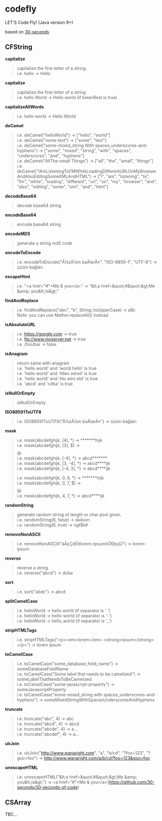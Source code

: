 # codefly
LET'S Code Fly! (Java version 9+)

based on [30-seconds](https://github.com/30-seconds/30-seconds-of-code)

## CFString
**capitalize**
>capitalize the first letter of a string.  
>i.e. hello -> Hello

**capitalize**
>capitalize the first letter of a string  
>i.e. hello World -> Hello world (if lowerRest is true)

**capitalizeAllWords**	
>i.e. hello world -> Hello World

**deCamel**
>i.e. deCamel("helloWorld") -> ["hello", "world"]  
>i.e. deCamel("some text") -> ["some", "text"]  
>i.e. deCamel("some-mixed_string With spaces_underscores-and-hyphens") -> ["some", "mixed", "string", "with", "spaces", "underscores", "and", "hyphens"]  
>i.e. deCamel("AllThe-small Things") -> ["all", "the", "small", "things"]  
>i.e. deCamel("IAmListeningToFMWhileLoadingDifferentURLOnMyBrowserAndAlsoEditingSomeXMLAndHTML") ->  ["i", "am", "listening", "to", "fm", "while", "loading", "different", "url", "on", "my", "browser", "and", "also", "editing", "some", "xml", "and", "html"]

**decodeBase64**
>decode base64 string

**encodeBase64**
>encode base64 string

**encodeMD5**
>generate a string md5 code

**encodeToEncode**
>i.e. encodeToEncode("Ã¼zÃ¼m baÄlarÄ±", "ISO-8859-1", "UTF-8") -> üzüm bağları

**escapeHtml**	
>i.e. "\<a href="#">Me & you\</a>" -> "\&lt;a href=\&quot;#\&quot;\&gt;Me \&amp; you\&lt;/a\&gt;"

**findAndReplace**	
>i.e. findAndReplace("abc", "b", String::toUpperCase) -> aBc  
Note: you can use Mather.replaceAll() instead

**isAbsoluteURL**	
>i.e. https://google.com -> true  
>i.e. ftp://www.myserver.net -> true  
>i.e. /foo/bar -> false

**isAnagram**
>return same with anagram  
>i.e. 'hello world' and 'world hello' is true  
>i.e. 'hello world' and 'hlleo wlrod' is true  
>i.e. 'hello world' and 'hlo wlro eld' is true  
>i.e. 'abcd' and 'cdba' is true  

**isNullOrEmpty**
> isNullOrEmpty

**ISO88591ToUTF8**
>i.e. ISO88591ToUTF8("Ã¼zÃ¼m baÄlarÄ±") -> üzüm bağları

**mask**
>i.e. mask(abcdefghijk, [4], \*) -> \*\*\*\*\*\*\*hijk  
>i.e. mask(abcdefghijk, [3], $) -> $$$$$$$$ijk  
>i.e. mask(abcdefghijk, [-4], \*) -> abcd\*\*\*\*\*\*\*  
>i.e. mask(abcdefghijk, [3, -4], \*) -> abcd\*\*\*\*ijk  
>i.e. mask(abcdefghijk, [-4, 3], \*) -> abcd\*\*\*\*ijk  
>  
>i.e. mask(abcdefghijk, 0, 6, \*) -> \*\*\*\*\*\*\*hijk  
>i.e. mask(abcdefghijk, 0, 7, $) -> $$$$$$$$ijk  
>i.e. mask(abcdefghijk, 4, 7, \*) -> abcd\*\*\*\*ijk  

**randomString**
>generate random string of length or char pool given.  
>i.e. randomString(6, false) -> skduxn  
>i.e. randomString(6, true) -> ngt$k#

**removeNonASCII**	
>i.e. removeNonASCII("äÄçÇéÉêlorem-ipsumöÖÐþúÚ") -> lorem-ipsum

**reverse**	
>reverse a string  
>i.e. reverse("abcd") -> dcba

**sort**	
>i.e. sort("abdc") -> abcd

**splitCamelCase**
>i.e. helloWorld -> hello world (if separator is ' ')  
>i.e. helloWorld -> hello-world (if separator is '-')  
>i.e. helloWorld -> hello_world (if separator is '_')

**stripHTMLTags**
>i.e. stripHTMLTags("\<p>\<em>lorem\</em> \<strong>ipsum\</strong>\</p>") -> lorem ipsum

**toCamelCase**
>i.e. toCamelCase("some_database_field_name") -> someDatabaseFieldName  
>i.e. toCamelCase("Some label that needs to be camelized") -> someLabelThatNeedsToBeCamelized  
>i.e. toCamelCase("some-javascript-property") -> someJavascriptProperty  
>i.e. toCamelCase("some-mixed_string with spaces_underscores-and-hyphens") -> someMixedStringWithSpacesUnderscoresAndHyphens

**truncate**
>i.e. truncate("abc", 4) -> abc  
>i.e. truncate("abcd", 4) -> abcd  
>i.e. truncate("abcde", 4) -> a...  
>i.e. truncate("abcdef", 4) -> a...

**ulrJoin**	
>i.e. ulrJoin("http://www.wanaright.com", "a", "b/cd", "?foo=123", "?goo=foo") -> http://www.wanaright.com/a/b/cd?foo=123&goo=foo

**unescapeHTML**
>i.e. unescapeHTML("\&lt;a href=\&quot;#\&quot;\&gt;Me \&amp; you\&lt;/a\&gt;") -> \<a href="#">Me & you\</a>(https://github.com/30-seconds/30-seconds-of-code)

## CSArray
TBC...
